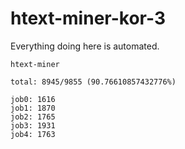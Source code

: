 # htext-miner-kor-3

Everything doing here is automated.

```
htext-miner

total: 8945/9855 (90.76610857432776%)

job0: 1616
job1: 1870
job2: 1765
job3: 1931
job4: 1763
```